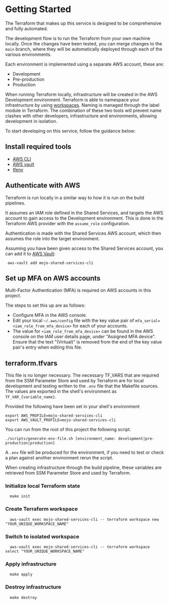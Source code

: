 # Getting Started

The Terraform that makes up this service is designed to be comprehensive and fully automated.

The development flow is to run the Terraform from your own machine locally.
 Once the changes have been tested, you can merge changes to the `main` branch,
 where they will be automatically deployed through each of the various environments.

Each environment is implemented using a separate AWS account, these are:

- Development
- Pre-production
- Production

When running Terraform locally, infrastructure will be created in the AWS Development environment.
 Terraform is able to namespace your infrastructure by using
 [workspaces](https://www.terraform.io/docs/state/workspaces.html).
 Naming is managed through the label module in Terraform.
 The combination of these two tools will prevent name clashes with other developers,
 infrastructure and environments, allowing development in isolation.

To start developing on this service, follow the guidance below:

## Install required tools

- [AWS CLI](https://aws.amazon.com/cli/)
- [AWS vault](https://github.com/99designs/aws-vault#installing)
- [tfenv](https://github.com/tfutils/tfenv)

## Authenticate with AWS

Terraform is run locally in a similar way to how it is run on the build pipelines.

It assumes an IAM role defined in the Shared Services, and targets the AWS account to gain access to the Development environment.
 This is done in the Terraform AWS provider with the `assume_role` configuration.

Authentication is made with the Shared Services AWS account, which then assumes the role into the target environment.

Assuming you have been given access to the Shared Services account,
 you can add it to [AWS Vault](https://github.com/99designs/aws-vault#quick-start):

```shell
 aws-vault add mojo-shared-services-cli
```

## Set up MFA on AWS accounts

Multi-Factor Authentication (MFA) is required on AWS accounts in this project.

The steps to set this up are as follows:

- Configure MFA in the AWS console.
- Edit your local `~/.aws/config` file with the key value pair of `mfa_serial=<iam_role_from_mfa_device>` for each of your accounts.
- The value for `<iam_role_from_mfa_device>` can be found in the AWS console on the IAM user details page, under "Assigned MFA device". Ensure that the text "(Virtual)" is removed from the end of the key value pair's entry when editing this file.

## terraform.tfvars

This file is no longer necessary. The necessary TF_VARS that are required from the SSM Parameter Store and used by Terraform are for local development and testing written to the `.env` file that the Makefile sources. The values are exported in the shell's environment as `TF_VAR_{variable_name}`.

Provided the following have been set in your shell's environment

```shell
export AWS_PROFILE=mojo-shared-services-cli
export AWS_VAULT_PROFILE=mojo-shared-services-cli
```

You can run from the root of this project the following script.

```shell
./scripts/generate-env-file.sh [environment_name: development|pre-production|production]
```

A `.env` file will be produced for the environment, if you need to test or check a plan against another environment rerun the script.

When creating infrastructure through the build pipeline, these variables are retrieved from SSM Parameter Store and used by Terraform.

### Initialize local Terraform state

```shell
  make init
```

### Create Terraform workspace

```shell
  aws-vault exec mojo-shared-services-cli -- terraform workspace new "YOUR_UNIQUE_WORKSPACE_NAME"
```

### Switch to isolated workspace

```shell
  aws-vault exec mojo-shared-services-cli -- terraform workspace select "YOUR_UNIQUE_WORKSPACE_NAME"
```

### Apply infrastructure

```shell
  make apply
```

### Destroy infrastructure

```shell
  make destroy
```
